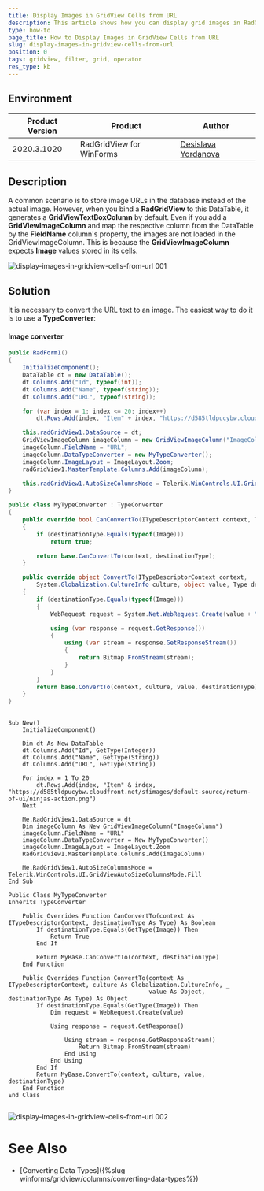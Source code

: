 ```yaml
---
title: Display Images in GridView Cells from URL  
description: This article shows how you can display grid images in RadGridView's cells from URL 
type: how-to
page_title: How to Display Images in GridView Cells from URL    
slug: display-images-in-gridview-cells-from-url
position: 0
tags: gridview, filter, grid, operator
res_type: kb
---
```


## Environment
 
|Product Version|Product|Author|
|----|----|----|
|2020.3.1020|RadGridView for WinForms|[Desislava Yordanova](https://www.telerik.com/blogs/author/desislava-yordanova)|
 

## Description

A common scenario is to store image URLs in the database instead of the actual image. However, when you bind a **RadGridView** to this DataTable, it generates a **GridViewTextBoxColumn** by default. Even if you add a **GridViewImageColumn** and map the respective column from the DataTable by the **FieldName** column's property, the images are not loaded in the GridViewImageColumn.  This is because the **GridViewImageColumn** expects **Image** values stored in its cells. 

![display-images-in-gridview-cells-from-url 001](images/display-images-in-gridview-cells-from-url001.png)

## Solution 

It is necessary to convert the URL text to an image. The easiest way to do it is to use a **TypeConverter**:

#### Image converter 

````C#
public RadForm1()
{
    InitializeComponent();
    DataTable dt = new DataTable();
    dt.Columns.Add("Id", typeof(int));
    dt.Columns.Add("Name", typeof(string));
    dt.Columns.Add("URL", typeof(string));

    for (var index = 1; index <= 20; index++)
        dt.Rows.Add(index, "Item" + index, "https://d585tldpucybw.cloudfront.net/sfimages/default-source/return-of-ui/ninjas-action.png");

    this.radGridView1.DataSource = dt;
    GridViewImageColumn imageColumn = new GridViewImageColumn("ImageColumn");
    imageColumn.FieldName = "URL";
    imageColumn.DataTypeConverter = new MyTypeConverter();
    imageColumn.ImageLayout = ImageLayout.Zoom;
    radGridView1.MasterTemplate.Columns.Add(imageColumn);

    this.radGridView1.AutoSizeColumnsMode = Telerik.WinControls.UI.GridViewAutoSizeColumnsMode.Fill;
}

public class MyTypeConverter : TypeConverter
{
    public override bool CanConvertTo(ITypeDescriptorContext context, Type destinationType)
    {
        if (destinationType.Equals(typeof(Image)))
            return true;

        return base.CanConvertTo(context, destinationType);
    }

    public override object ConvertTo(ITypeDescriptorContext context, 
        System.Globalization.CultureInfo culture, object value, Type destinationType)
    {
        if (destinationType.Equals(typeof(Image)))
        {
            WebRequest request = System.Net.WebRequest.Create(value + "");

            using (var response = request.GetResponse())
            {
                using (var stream = response.GetResponseStream())
                {
                    return Bitmap.FromStream(stream);
                }
            }
        }
        return base.ConvertTo(context, culture, value, destinationType);
    }
}
   

````
````VB.NET
Sub New() 
    InitializeComponent()

    Dim dt As New DataTable
    dt.Columns.Add("Id", GetType(Integer))
    dt.Columns.Add("Name", GetType(String))
    dt.Columns.Add("URL", GetType(String))

    For index = 1 To 20
        dt.Rows.Add(index, "Item" & index, "https://d585tldpucybw.cloudfront.net/sfimages/default-source/return-of-ui/ninjas-action.png")
    Next

    Me.RadGridView1.DataSource = dt
    Dim imageColumn As New GridViewImageColumn("ImageColumn")
    imageColumn.FieldName = "URL"
    imageColumn.DataTypeConverter = New MyTypeConverter()
    imageColumn.ImageLayout = ImageLayout.Zoom
    RadGridView1.MasterTemplate.Columns.Add(imageColumn)

    Me.RadGridView1.AutoSizeColumnsMode = Telerik.WinControls.UI.GridViewAutoSizeColumnsMode.Fill
End Sub

Public Class MyTypeConverter
Inherits TypeConverter

    Public Overrides Function CanConvertTo(context As ITypeDescriptorContext, destinationType As Type) As Boolean
        If destinationType.Equals(GetType(Image)) Then
            Return True
        End If

        Return MyBase.CanConvertTo(context, destinationType)
    End Function

    Public Overrides Function ConvertTo(context As ITypeDescriptorContext, culture As Globalization.CultureInfo, _
                                        value As Object, destinationType As Type) As Object
        If destinationType.Equals(GetType(Image)) Then
            Dim request = WebRequest.Create(value)

            Using response = request.GetResponse()

                Using stream = response.GetResponseStream()
                    Return Bitmap.FromStream(stream)
                End Using
            End Using
        End If
        Return MyBase.ConvertTo(context, culture, value, destinationType)
    End Function
End Class
    

````

![display-images-in-gridview-cells-from-url 002](images/display-images-in-gridview-cells-from-url002.png)

# See Also

* [Converting Data Types]({%slug winforms/gridview/columns/converting-data-types%}) 

